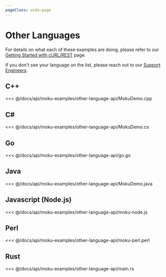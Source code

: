```yaml
---
pageClass: wide-page
---
```


# Other Languages
For details on what each of these examples are doing, please refer to our [Getting Started with cURL/REST](../../getting-started/starting-curl) page.

If you don't see your language on the list, please reach out to our [Support Engineers](mailto:support@liquidinstruments.com).

<!-- Keep the below in alphabetical order -->

## C++
<<< @/docs/api/moku-examples/other-language-api/MokuDemo.cpp

## C#
<<< @/docs/api/moku-examples/other-language-api/MokuDemo.cs

## Go
<<< @/docs/api/moku-examples/other-language-api/go.go

## Java
<<< @/docs/api/moku-examples/other-language-api/MokuDemo.java

## Javascript (Node.js)
<<< @/docs/api/moku-examples/other-language-api/moku-node.js

## Perl
<<< @/docs/api/moku-examples/other-language-api/moku-perl.perl

## Rust
<<< @/docs/api/moku-examples/other-language-api/main.rs


